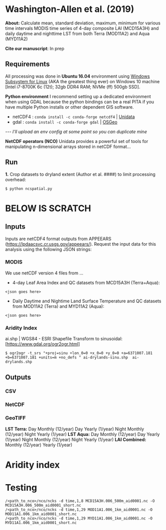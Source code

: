 # Washington-Allen et al. (2019)

**About:** Calculate mean, standard deviation, maximum, minimum for various time intervals MODIS time series of 4-day composite LAI (MCD15A3H) and daily daytime and nighttime LST from both Terra (MOD11A2) and Aqua (MYD11A2)

**Cite our manuscript**: In prep

## Requirements

All processing was done in **Ubuntu 16.04** environment using [Windows Subsystem for Linux](https://docs.microsoft.com/en-us/windows/wsl/install-win10) (AKA the greatest thing ever) on Windows 10 machine [Intel i7-8700K 6c (12t); 32gb DDR4 RAM; NVMe (ff) 500gb SSD].

**Python environment**
I recommend setting up a dedicated environment when using GDAL because the python bindings can be a real PITA if you have multiple Python installs or other dependent GIS software.
* netCDF4 : 	```conda install -c conda-forge netcdf4``` | [Unidata](http://unidata.github.io/netcdf4-python/)
* gdal : ```conda install -c conda-forge gdal``` | [OSGeo](https://gdal.org/python/)

*--- I'll upload an env config at some point  so you can duplicate mine*

**NetCDF operators (NCO)**
Unidata provides a powerful set of tools for manipulating n-dimensional arrays stored in netCDF format...


## Run
**1.** Crop datasets to dryland extent (Author et al. ####) to limit processing overhead:
```
$ python ncspatial.py 
```
# 
# 
# 

# BELOW IS SCRATCH



































## Inputs
Inputs are netCDF4 format outputs from APPEEARS (https://lpdaacsvc.cr.usgs.gov/appeears/). Request the input data for this analysis using the following JSON strings:
### MODIS 
We use netCDF version 4  files from ...

* 4-day Leaf Area Index and QC datasets from MCD15A3H (Terra+Aqua):
```
<json goes here>
```
* Daily Daytime and Nightime Land Surface Temperature and QC datasets from MOD11A2 (Terra) and MYD11A2 (Aqua):
```
<json goes here>
```
### Aridity Index
ai.shp | WGS84 - ESRI Shapefile
Transform to sinusoidal: [https://www.gdal.org/ogr2ogr.html]
```
$ ogr2ogr -t_srs "+proj=sinu +lon_0=0 +x_0=0 +y_0=0 +a=6371007.181 +b=6371007.181 +units=m +no_defs " ai-drylands-sinu.shp  ai-drylands.shp
```



## Outputs
### CSV
### NetCDF
### GeoTIFF
**LST Terra:**
Day Monthly (12/year)
Day Yearly (1/year)
Night Monthly (12/year)
Night Yearly (1/year)
**LST Aqua:**
Day Monthly (12/year)
Day Yearly (1/year)
Night Monthly (12/year)
Night Yearly (1/year)
**LAI Combined:**
Monthly (12/year)
Yearly (1/year)

# Aridity index


# Testing
```
/<path_to_nco>/nco/ncks -d time,1,8 MCD15A3H.006_500m_aid0001.nc -O MCD15A3H.006_500m_aid0001_short.nc
/<path_to_nco>/nco/ncks -d time,1,29 MOD11A1.006_1km_aid0001.nc -O MOD11A1.006_1km_aid0001_short.nc
/<path_to_nco>/nco/ncks -d time,1,29 MYD11A1.006_1km_aid0001.nc -O MYD11A1.006_1km_aid0001_short.nc
```


<!--stackedit_data:
eyJoaXN0b3J5IjpbMTYwMTA0MzExMywxMzE3NDk3ODM4LC0xND
A5MTU2MjI4LC04ODIwOTY3ODgsLTE2MjE4NzE0MjcsLTkwNDQz
Njc1Nl19
-->